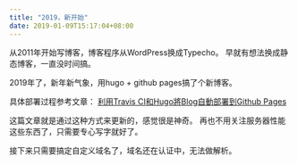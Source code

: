 ```yaml
---
title: "2019，新开始"
date: 2019-01-09T15:17:04+08:00
---
```


从2011年开始写博客，博客程序从WordPress换成Typecho。
早就有想法换成静态博客，一直没时间搞。

2019年了，新年新气象，用hugo + github pages搞了个新博客。

具体部署过程参考文章：
[利用Travis CI和Hugo將Blog自動部署到Github Pages](https://axdlog.com/zh/2018/using-hugo-and-travis-ci-to-deploy-blog-to-github-pages-automatically/)

这篇文章就是通过这种方式来更新的，感觉很是神奇。
再也不用关注服务器性能这些东西了，只需要专心写字就好了。

接下来只需要搞定自定义域名了，域名还在认证中，无法做解析。
